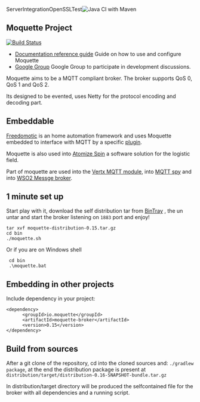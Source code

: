  ServerIntegrationOpenSSLTest![Java CI with Maven](https://github.com/moquette-io/moquette/workflows/Java%20CI%20with%20Maven/badge.svg?branch=main)

## Moquette Project

[![Build Status](https://api.travis-ci.org/moquette-io/moquette.svg?branch=main)](https://travis-ci.org/moquette-io/moquette)

* [Documentation reference guide](http://moquette-io.github.io/moquette/) Guide on how to use and configure Moquette
* [Google Group](https://groups.google.com/forum/#!forum/moquette-mqtt) Google Group to participate in development discussions.

Moquette aims to be a MQTT compliant broker. The broker supports QoS 0, QoS 1 and QoS 2.

Its designed to be evented, uses Netty for the protocol encoding and decoding part.
 
## Embeddable

[Freedomotic](https://www.freedomotic-iot.com/) is an home automation framework and uses Moquette embedded to interface with MQTT by a specific [plugin](https://freedomotic-user-manual.readthedocs.io/en/latest/plugins/mqtt-broker.html). 

Moquette is also used into [Atomize Spin](http://atomizesoftware.com/spin) a software solution for the logistic field.

Part of moquette are used into the [Vertx MQTT module](https://github.com/giovibal/vertx-mqtt-broker-mod), into [MQTT spy](http://kamilfb.github.io/mqtt-spy/)
and into [WSO2 Messge broker](http://techexplosives-pamod.blogspot.it/2014/05/mqtt-transport-architecture-wso2-mb-3x.html).

## 1 minute set up

Start play with it, download the self distribution tar from [BinTray](https://bintray.com/artifact/download/andsel/generic/moquette-0.15.tar.gz) ,
the un untar and start the broker listening on `1883` port and enjoy!

```
tar xvf moquette-distribution-0.15.tar.gz
cd bin
./moquette.sh
```

Or if you are on Windows shell

```
 cd bin
 .\moquette.bat
```

## Embedding in other projects

Include dependency in your project: 

```
<dependency>
      <groupId>io.moquette</groupId>
      <artifactId>moquette-broker</artifactId>
      <version>0.15</version>
</dependency>
```

## Build from sources

After a git clone of the repository, cd into the cloned sources and: `./gradlew package`, at the end the distribution 
package is present at `distribution/target/distribution-0.16-SNAPSHOT-bundle.tar.gz`

In distribution/target directory will be produced the selfcontained file for the broker with all dependencies and a running script. 
